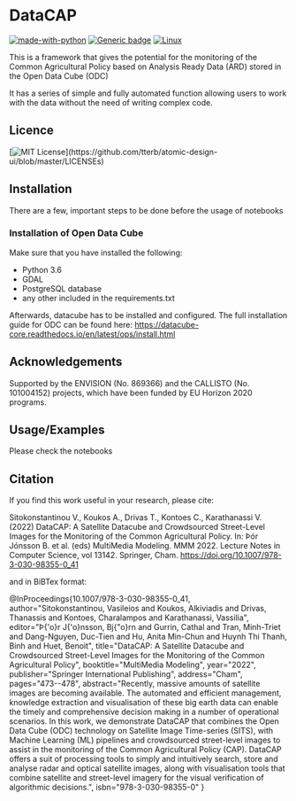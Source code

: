 
# DataCAP

<!-- ## !! This is a work in progress. It should not be consindered as a stable version yet !!
 -->
[![made-with-python](https://img.shields.io/badge/Made%20with-Python-1f425f.svg)](https://www.python.org/) [![Generic badge](https://img.shields.io/badge/OpenDataCube-<COLOR>.svg)](https://shields.io/) [![Linux](https://svgshare.com/i/Zhy.svg)](https://svgshare.com/i/Zhy.svg)

This is a framework that gives the potential for the monitoring of the Common Agricultural Policy based on Analysis Ready Data (ARD) stored in the Open Data Cube (ODC)

It has a series of simple and fully automated function allowing users to work with the data without the need of writing complex code.

## Licence 
[![MIT License](https://img.shields.io/apm/l/atomic-design-ui.svg?)](https://github.com/tterb/atomic-design-ui/blob/master/LICENSEs)

## Installation

There are a few, important steps to be done before the usage of notebooks

### Installation of Open Data Cube ### 

Make sure that you have installed the following:

* Python 3.6
* GDAL
* PostgreSQL database
* any other included in the requirements.txt

Afterwards, datacube has to be installed and configured. The full installation guide for ODC can be found here: https://datacube-core.readthedocs.io/en/latest/ops/install.html


## Acknowledgements
Supported by the ENVISION (No. 869366) and the CALLISTO (No. 101004152) projects, which have been funded by EU Horizon 2020 programs.

## Usage/Examples

Please check the notebooks 

## Citation
If you find this work useful in your research, please cite:

<!-- Sitokonstantinou, Vasileios, Koukos, Alkiviadis, Drivas, Thanassis, Kontoes, Charalampos, & Karathanassi, Vassilia. (2022, January 13). DataCAP: A Satellite Datacube and Crowdsourced Street-level Images for the Monitoring of the Common Agricultural Policy. 28th International Conference on Multimedia Modeling (MMM 2022), Phu Quoc, Vietnam. https://doi.org/10.5281/zenodo.5845512 -->

Sitokonstantinou V., Koukos A., Drivas T., Kontoes C., Karathanassi V. (2022) DataCAP: A Satellite Datacube and Crowdsourced Street-Level Images for the Monitoring of the Common Agricultural Policy. In: Þór Jónsson B. et al. (eds) MultiMedia Modeling. MMM 2022. Lecture Notes in Computer Science, vol 13142. Springer, Cham. https://doi.org/10.1007/978-3-030-98355-0_41

and in BiBTex format: 
<!-- 
@proceedings{sitokonstantinou_vasileios_2022_5845512,
  title        = {{DataCAP: A Satellite Datacube and Crowdsourced 
                   Street-level Images for the Monitoring of the
                   Common Agricultural Policy}},
  year         = 2022,
  publisher    = {Zenodo},
  month        = jan,
  doi          = {10.5281/zenodo.5845512},
  url          = {https://doi.org/10.5281/zenodo.5845512}
}
 -->
 
@InProceedings{10.1007/978-3-030-98355-0_41,
author="Sitokonstantinou, Vasileios
and Koukos, Alkiviadis
and Drivas, Thanassis
and Kontoes, Charalampos
and Karathanassi, Vassilia",
editor="Þ{\'o}r J{\'o}nsson, Bj{\"o}rn
and Gurrin, Cathal
and Tran, Minh-Triet
and Dang-Nguyen, Duc-Tien
and Hu, Anita Min-Chun
and Huynh Thi Thanh, Binh
and Huet, Benoit",
title="DataCAP: A Satellite Datacube and Crowdsourced Street-Level Images for the Monitoring of the Common Agricultural Policy",
booktitle="MultiMedia Modeling",
year="2022",
publisher="Springer International Publishing",
address="Cham",
pages="473--478",
abstract="Recently, massive amounts of satellite images are becoming available. The automated and efficient management, knowledge extraction and visualisation of these big earth data can enable the timely and comprehensive decision making in a number of operational scenarios. In this work, we demonstrate DataCAP that combines the Open Data Cube (ODC) technology on Satellite Image Time-series (SITS), with Machine Learning (ML) pipelines and crowdsourced street-level images to assist in the monitoring of the Common Agricultural Policy (CAP). DataCAP offers a suit of processing tools to simply and intuitively search, store and analyse radar and optical satellite images, along with visualisation tools that combine satellite and street-level imagery for the visual verification of algorithmic decisions.",
isbn="978-3-030-98355-0"
}
